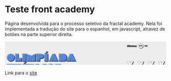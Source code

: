 # Teste front academy
 Página desenvolvida para o processo seletivo da fractal academy. Nela foi implementada a tradução do site para o espanhol, em javascript, atravez de botões na parte superior direita. 
 
![Idioma](https://github.com/AlyssonBatista/Teste-front-academy/blob/main/idioma.png)

Link para o [site](https://teste-front-academy.vercel.app)
